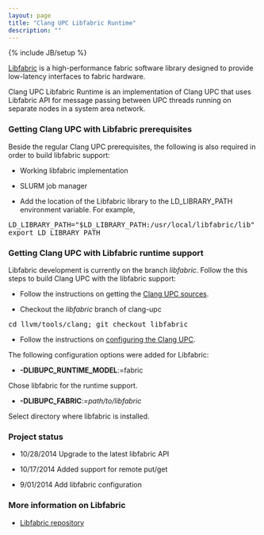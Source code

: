 ```yaml
---
layout: page
title: "Clang UPC Libfabric Runtime"
description: ""
---
```

{% include JB/setup %}

[Libfabric](https://www.openfabrics.org/downloads/OFIWG/API/fabric.html) is
a high-performance fabric software library designed to provide
low-latency interfaces to fabric hardware.  

Clang UPC Libfabric Runtime is an implementation of Clang UPC that uses
Libfabric API for message passing between UPC threads running on separate
nodes in a system area network.

### Getting Clang UPC with Libfabric prerequisites 

Beside the regular Clang UPC prerequisites, the following is also required in
order to build libfabric support:

* Working libfabric implementation 

* SLURM job manager

* Add the location of the Libfabric library to the LD_LIBRARY_PATH
environment variable. For example,

<pre>
LD_LIBRARY_PATH="$LD_LIBRARY_PATH:/usr/local/libfabric/lib"
export LD_LIBRARY_PATH
</pre>

### Getting Clang UPC with Libfabric runtime support

Libfabric development is currently on the branch _libfabric_.  Follow the
this steps to build Clang UPC with the libfabric support:

* Follow the instructions on getting the
[Clang UPC sources](/clang-upc/install.html).

* Checkout the _libfabric_ branch of clang-upc

<pre>
cd llvm/tools/clang; git checkout libfabric
</pre>

* Follow the instructions on 
[configuring the Clang UPC](/clang-upc/config-options.html).

The following configuration options were added for Libfabric:

* __-DLIBUPC_RUNTIME_MODEL__:=fabric

Chose libfabric for the runtime support.

* __-DLIBUPC_FABRIC__:=_path/to/libfabric_

Select directory where libfabric is installed.

### Project status

* 10/28/2014 Upgrade to the latest libfabric API

* 10/17/2014 Added support for remote put/get

* 9/01/2014 Add libfabric configuration

### More information on Libfabric

* [Libfabric repository](https://github.com/ofiwg/libfabric)
